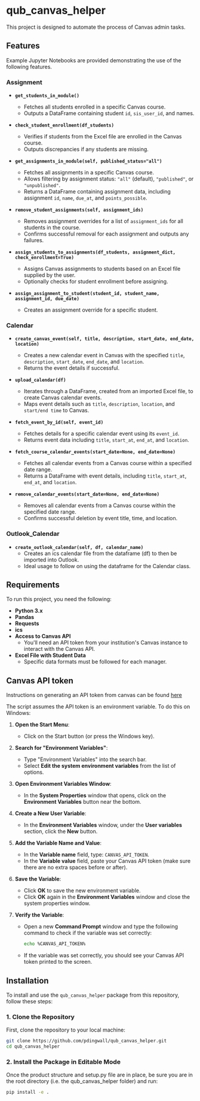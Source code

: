 # qub_canvas_helper

This project is designed to automate the process of Canvas admin tasks.

## Features
Example Jupyter Notebooks are provided demonstrating the use of the following features.

### Assignment

- **`get_students_in_module()`**
  - Fetches all students enrolled in a specific Canvas course.
  - Outputs a DataFrame containing student `id`, `sis_user_id`, and names.

- **`check_student_enrollment(df_students)`**
  - Verifies if students from the Excel file are enrolled in the Canvas course.
  - Outputs discrepancies if any students are missing.

- **`get_assignments_in_module(self, published_status="all")`**
  - Fetches all assignments in a specific Canvas course.
  - Allows filtering by assignment status: `"all"` (default), `"published"`, or `"unpublished"`.
  - Returns a DataFrame containing assignment data, including assignment `id`, `name`, `due_at`, and `points_possible`.

- **`remove_student_assignments(self, assignment_ids)`**
  - Removes assignment overrides for a list of `assignment_ids` for all students in the course.
  - Confirms successful removal for each assignment and outputs any failures.

- **`assign_students_to_assignments(df_students, assignment_dict, check_enrollment=True)`**
  - Assigns Canvas assignments to students based on an Excel file supplied by the user.
  - Optionally checks for student enrollment before assigning.

- **`assign_assignment_to_student(student_id, student_name, assignment_id, due_date)`**
  - Creates an assignment override for a specific student.

### Calendar

- **`create_canvas_event(self, title, description, start_date, end_date, location)`**
  - Creates a new calendar event in Canvas with the specified `title`, `description`, `start_date`, `end_date`, and `location`.
  - Returns the event details if successful.

- **`upload_calendar(df)`**
  - Iterates through a DataFrame, created from an imported Excel file, to create Canvas calendar events.
  - Maps event details such as `title`, `description`, `location`, and `start/end time` to Canvas.

- **`fetch_event_by_id(self, event_id)`**
  - Fetches details for a specific calendar event using its `event_id`.
  - Returns event data including `title`, `start_at`, `end_at`, and `location`.

- **`fetch_course_calendar_events(start_date=None, end_date=None)`**
  - Fetches all calendar events from a Canvas course within a specified date range.
  - Returns a DataFrame with event details, including `title`, `start_at`, `end_at`, and `location`.

- **`remove_calendar_events(start_date=None, end_date=None)`**
  - Removes all calendar events from a Canvas course within the specified date range.
  - Confirms successful deletion by event title, time, and location.

### Outlook_Calendar

- **`create_outlook_calendar(self, df, calendar_name)`**
  - Creates an ics calendar file from the dataframe (df) to then be imported into Outlook.
  - Ideal usage to follow on using the dataframe for the Calendar class.

## Requirements

To run this project, you need the following:

- **Python 3.x**
- **Pandas**
- **Requests**
- **ics**
- **Access to Canvas API**
  - You'll need an API token from your institution's Canvas instance to interact with the Canvas API.
- **Excel File with Student Data**
  - Specific data formats must be followed for each manager.

## Canvas API token
Instructions on generating an API token from canvas can be found [here](https://community.canvaslms.com/t5/Canvas-Basics-Guide/How-do-I-manage-API-access-tokens-in-my-user-account/ta-p/615312) 

The script assumes the API token is an environment variable. To do this on Windows:

1. **Open the Start Menu**:
   - Click on the Start button (or press the Windows key).

2. **Search for "Environment Variables"**:
   - Type "Environment Variables" into the search bar.
   - Select **Edit the system environment variables** from the list of options.

3. **Open Environment Variables Window**:
   - In the **System Properties** window that opens, click on the **Environment Variables** button near the bottom.

4. **Create a New User Variable**:
   - In the **Environment Variables** window, under the **User variables** section, click the **New** button.

5. **Add the Variable Name and Value**:
   - In the **Variable name** field, type: `CANVAS_API_TOKEN`.
   - In the **Variable value** field, paste your Canvas API token (make sure there are no extra spaces before or after).

6. **Save the Variable**:
   - Click **OK** to save the new environment variable.
   - Click **OK** again in the **Environment Variables** window and close the system properties window.

7. **Verify the Variable**:
   - Open a new **Command Prompt** window and type the following command to check if the variable was set correctly:
     ```bash
     echo %CANVAS_API_TOKEN%
     ```
   - If the variable was set correctly, you should see your Canvas API token printed to the screen.
   
## Installation

To install and use the `qub_canvas_helper` package from this repository, follow these steps:

### 1. Clone the Repository

First, clone the repository to your local machine:

```bash
git clone https://github.com/pdingwall/qub_canvas_helper.git
cd qub_canvas_helper
```

### 2. Install the Package in Editable Mode
Once the product structure and setup.py file are in place, be sure you are in the root directory (i.e. the qub_canvas_helper folder) and run:

```bash
pip install -e .
```
